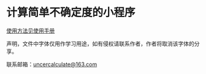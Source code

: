 # 计算简单不确定度的小程序

[使用方法见使用手册](./manual.md)

声明，文件中字体仅用作学习用途，如有侵权请联系作者，作者将取消该字体的分享。

联系邮箱：uncercalculate@163.com
